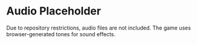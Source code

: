 # Audio Placeholder

Due to repository restrictions, audio files are not included. The game uses browser-generated tones for sound effects.
